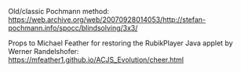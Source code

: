 Old/classic Pochmann method: https://web.archive.org/web/20070928014053/http://stefan-pochmann.info/spocc/blindsolving/3x3/

Props to Michael Feather for restoring the RubikPlayer Java applet by Werner Randelshofer: https://mfeather1.github.io/ACJS_Evolution/cheer.html
